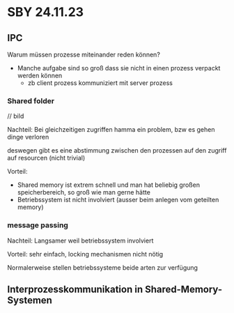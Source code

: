 # SBY 24.11.23

## IPC

Warum müssen prozesse miteinander reden können?

* Manche aufgabe sind so groß dass sie nicht in einen prozess verpackt werden können
  * zb client prozess kommuniziert mit server prozess

### Shared folder

// bild

Nachteil: Bei gleichzeitigen zugriffen hamma ein problem, bzw es gehen dinge verloren

deswegen gibt es eine abstimmung zwischen den prozessen auf den zugriff auf resourcen (nicht trivial)

Vorteil: 
* Shared memory ist extrem schnell und man hat beliebig großen speicherbereich, so groß wie man gerne hätte
* Betriebssystem ist nicht involviert (ausser beim anlegen vom geteilten memory)


### message passing

Nachteil: Langsamer weil betriebssystem involviert

Vorteil: sehr einfach, locking mechanismen nicht nötig


Normalerweise stellen betriebssysteme beide arten zur verfügung

## Interprozesskommunikation in Shared-Memory-Systemen


